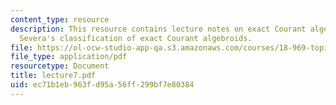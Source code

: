 ```yaml
---
content_type: resource
description: This resource contains lecture notes on exact Courant algebroids and
  Severa's classification of exact Courant algebroids.
file: https://ol-ocw-studio-app-qa.s3.amazonaws.com/courses/18-969-topics-in-geometry-dirac-geometry-fall-2006/ec71b1eb963fd95a56ff299bf7e80384_lecture7.pdf
file_type: application/pdf
resourcetype: Document
title: lecture7.pdf
uid: ec71b1eb-963f-d95a-56ff-299bf7e80384
---
```


